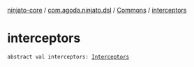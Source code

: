 [ninjato-core](../../index.md) / [com.agoda.ninjato.dsl](../index.md) / [Commons](index.md) / [interceptors](./interceptors.md)

# interceptors

`abstract val interceptors: `[`Interceptors`](../../com.agoda.ninjato.intercept/-interceptors/index.md)